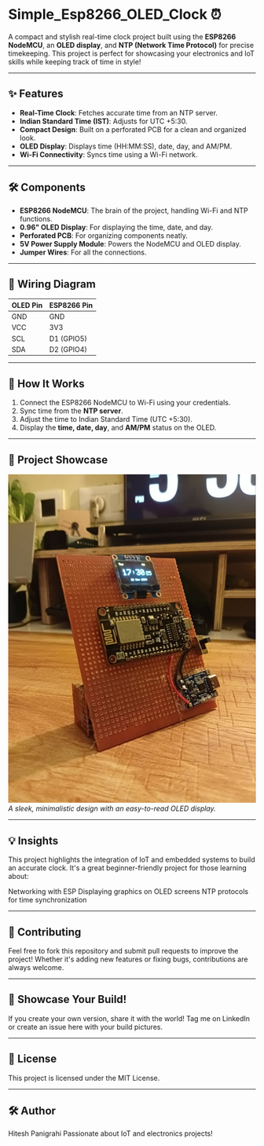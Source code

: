 # Simple_Esp8266_OLED_Clock ⏰

A compact and stylish real-time clock project built using the **ESP8266 NodeMCU**, an **OLED display**, and **NTP (Network Time Protocol)** for precise timekeeping. This project is perfect for showcasing your electronics and IoT skills while keeping track of time in style!

---

## ✨ Features
- **Real-Time Clock**: Fetches accurate time from an NTP server.
- **Indian Standard Time (IST)**: Adjusts for UTC +5:30.
- **Compact Design**: Built on a perforated PCB for a clean and organized look.
- **OLED Display**: Displays time (HH:MM:SS), date, day, and AM/PM.
- **Wi-Fi Connectivity**: Syncs time using a Wi-Fi network.

---

## 🛠️ Components
- **ESP8266 NodeMCU**: The brain of the project, handling Wi-Fi and NTP functions.
- **0.96" OLED Display**: For displaying the time, date, and day.
- **Perforated PCB**: For organizing components neatly.
- **5V Power Supply Module**: Powers the NodeMCU and OLED display.
- **Jumper Wires**: For all the connections.

---

## 🔌 Wiring Diagram
| OLED Pin  | ESP8266 Pin |
|-----------|-------------|
| GND       | GND         |
| VCC       | 3V3         |
| SCL       | D1 (GPIO5)  |
| SDA       | D2 (GPIO4)  |

---

## 🚀 How It Works
1. Connect the ESP8266 NodeMCU to Wi-Fi using your credentials.
2. Sync time from the **NTP server**.
3. Adjust the time to Indian Standard Time (UTC +5:30).
4. Display the **time, date, day**, and **AM/PM** status on the OLED.

---

## 📸 Project Showcase
![Project Image](https://github.com/hiteshpanigrahi/Simple_Esp8266_OLED_Clock/blob/main/Project%20Images/6.jpg)  
_A sleek, minimalistic design with an easy-to-read OLED display._

---

## 💡 Insights
This project highlights the integration of IoT and embedded systems to build an accurate clock. It's a great beginner-friendly project for those learning about:

Networking with ESP
Displaying graphics on OLED screens
NTP protocols for time synchronization

---

## 🤝 Contributing
Feel free to fork this repository and submit pull requests to improve the project! Whether it's adding new features or fixing bugs, contributions are always welcome.

---

## 📸 Showcase Your Build!
If you create your own version, share it with the world! Tag me on LinkedIn or create an issue here with your build pictures.

---

## 📜 License
This project is licensed under the MIT License.

---

## 🛠️ Author
Hitesh Panigrahi
Passionate about IoT and electronics projects!
